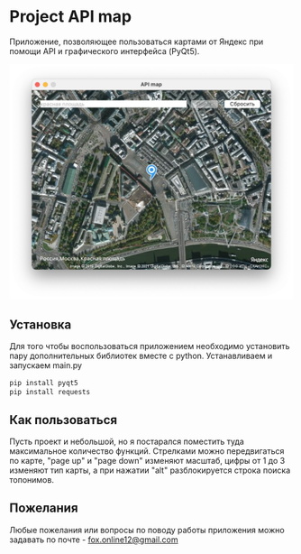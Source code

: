 # Project API map
Приложение, позволяющее пользоваться картами от Яндекс при помощи API и графического интерфейса (PyQt5).

![Иллюстрация к проекту](https://raw.githubusercontent.com/agent-yandex/Yandex-map-API-project/main/photo_readme.png)

## Установка
Для того чтобы воспользоваться приложением необходимо установить пару дополнительных библиотек вместе с python. Устанавливаем и запускаем main.py

```
pip install pyqt5
pip install requests
```

## Как пользоваться
Пусть проект и небольшой, но я постарался поместить туда максимальное количество функций. Стрелками можно передвигаться по карте, "page up" и "page down" изменяют масштаб, цифры от 1 до 3 изменяют тип карты, а при нажатии "alt" разблокируется строка поиска топонимов.

## Пожелания
Любые пожелания или вопросы по поводу работы приложения можно задавать по почте - fox.online12@gmail.com
